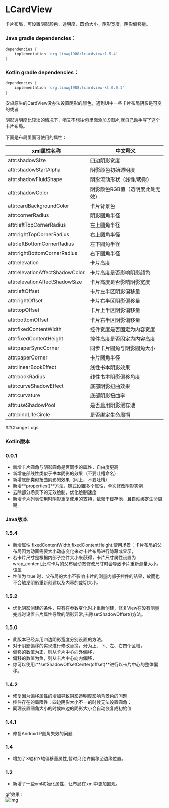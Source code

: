 # LCardView
卡片布局，可设置阴影颜色，透明度，圆角大小，阴影宽度，阴影偏移量。</br>

### Java gradle dependencies：
~~~groovy
dependencies {
    implementation 'org.linwg1988:lcardview:1.5.4'
}
~~~

### Kotlin gradle dependencies：
~~~groovy
dependencies {
    implementation 'org.linwg1988:lcardview-kt:0.0.1'
}
~~~

安卓原生的CardView没办法设置阴影的颜色，遇到UI中一些卡片布局阴影是可变的或者</br>

阴影透明度比较淡的情况下，咱又不想往包里面添加.9图片,就自己动手写了这个卡片布局。</br>

下面是布局里面可使用的属性：</br>

| xml属性名称 | 中文释义 |
| --- | --- |
| attr:shadowSize | 四边阴影宽度 |
| attr:shadowStartAlpha | 阴影颜色初始透明度 |
| attr:shadowFluidShape | 阴影流动形状（线性/吸附） |
| attr:shadowColor | 阴影颜色RGB值（透明度此处无效） |
| attr:cardBackgroundColor | 卡片背景色 |
| attr:cornerRadius | 阴影圆角半径 |
| attr:leftTopCornerRadius | 左上圆角半径 |
| attr:rightTopCornerRadius | 右上圆角半径 |
| attr:leftBottomCornerRadius | 左下圆角半径 |
| attr:rightBottomCornerRadius | 右下圆角半径 |
| attr:elevation | 卡片高度 |
| attr:elevationAffectShadowColor | 卡片高度是否影响阴影颜色 |
| attr:elevationAffectShadowSize | 卡片高度是否影响阴影宽度 |
| attr:leftOffset | 卡片左半区阴影偏移量 |
| attr:rightOffset | 卡片右半区阴影偏移量 |
| attr:topOffset | 卡片上半区阴影偏移量 |
| attr:bottomOffset | 卡片右半区阴影偏移量 |
| attr:fixedContentWidth | 控件宽度是否固定为内容宽度 |
| attr:fixedContentHeight | 控件高度是否固定为内容高度 |
| attr:paperSyncCorner | 同步卡片圆角与阴影圆角大小 |
| attr:paperCorner | 卡片圆角半径 |
| attr:linearBookEffect | 线性书本阴影效果 |
| attr:bookRadius | 线性书本阴影偏移角度 |
| attr:curveShadowEffect | 底部阴影扭曲效果 |
| attr:curvature | 底部阴影扭曲率 |
| attr:useShadowPool | 是否启用阴影缓存池 |
| attr:bindLifeCircle | 是否绑定生命周期 |

##Change Logs.

### Kotlin版本
### 0.0.1
 * 新增卡片圆角与阴影圆角是否同步的属性，自由度更高
 * 新增底部线性类似于书本阴影的效果（不要吐槽命名）
 * 新增底部类似扭曲阴影的效果（同上，不要吐槽）
 * 新增**properties()**方法，链式设置多个属性，单次修改阴影实例
 * 去除部分场景下的无效绘制，优化绘制速度
 * 新增卡片列表使用时阴影重复使用的支持，依赖于缓存池，且自动绑定生命周期

### Java版本
### 1.5.4
 * 新增属性 fixedContentWidth,fixedContentHeight.使用场景：卡片布局的父布局因为动画需要大小动态变化来对卡片布局进行隐藏或显示，
 * 若卡片尺寸是根据内部子控件大小来获得，卡片尺寸属性设置为 wrap_content,此时卡片的父布局动态修改尺寸时会导致卡片重新测量大小。该属
 * 性值为 true 时，父布局的大小不影响卡片的测量内部子控件的结果，故而也不会触发阴影重新创建以及内容的裁切大小。

### 1.5.2
 * 优化阴影创建的条件，只有在参数变化时才重新创建，修复View在没有测量完成时设置卡片属性导致的阴影异常,去除setShadowOffset()方法。
 
### 1.5.0
 * 此版本已经弃用四边阴影宽度分别设置的方法。
 * 对于阴影偏移的实现进行修改替换，分为上、下、左、右四个区域，
 * 偏移的数值为正，则从卡片中心向外偏移，
 * 偏移的数值为负，则从卡片中心向内偏移，
 * 你可以使用:**setShadowOffsetCenter(offset)**进行以卡片中心的整体偏移。
 
### 1.4.2
 * 修复因为偏移属性的增加导致阴影透明度影响背景色的问题
 * 控件存在的局限性：四边阴影大小不一的时候无法设置圆角；
 * 同理设置圆角大小的时候四边的阴影大小会自动恢复成初始值
 
### 1.4.1
 * 修复Android P圆角失效的问题
 
### 1.4
 * 增加了X轴和Y轴偏移量属性,暂时只允许偏移至边缘位置。
 
### 1.2
 * 新增了一些xml初始化属性，让布局在xml中更加直观。

gif效果：</br>
 ![img](https://github.com/linwg1988/LCardView/blob/master/dem2.gif) 
